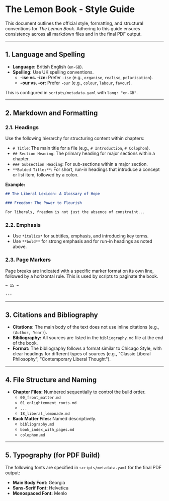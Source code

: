 # The Lemon Book - Style Guide

This document outlines the official style, formatting, and structural conventions for *The Lemon Book*. Adhering to this guide ensures consistency across all markdown files and in the final PDF output.

---

## 1. Language and Spelling

- **Language:** British English (`en-GB`).
- **Spelling:** Use UK spelling conventions.
  - **-ise vs. -ize:** Prefer `-ise` (e.g., `organise`, `realise`, `polarisation`).
  - **-our vs. -or:** Prefer `-our` (e.g., `colour`, `labour`, `favour`).

This is configured in `scripts/metadata.yaml` with `lang: "en-GB"`.

---

## 2. Markdown and Formatting

### 2.1. Headings

Use the following hierarchy for structuring content within chapters:

- `# Title`: The main title for a file (e.g., `# Introduction`, `# Colophon`).
- `## Section Heading`: The primary heading for major sections within a chapter.
- `### Subsection Heading`: For sub-sections within a major section.
- `**Bolded Title:**`: For short, run-in headings that introduce a concept or list item, followed by a colon.

**Example:**
```markdown
## The Liberal Lexicon: A Glossary of Hope

### Freedom: The Power to Flourish

For liberals, freedom is not just the absence of constraint...
```

### 2.2. Emphasis

- Use `*italics*` for subtitles, emphasis, and introducing key terms.
- Use `**bold**` for strong emphasis and for run-in headings as noted above.

### 2.3. Page Markers

Page breaks are indicated with a specific marker format on its own line, followed by a horizontal rule. This is used by scripts to paginate the book.

```markdown
→ 15 ←

---
```

---

## 3. Citations and Bibliography

- **Citations:** The main body of the text does not use inline citations (e.g., `(Author, Year)`).
- **Bibliography:** All sources are listed in the `bibliography.md` file at the end of the book.
- **Format:** The bibliography follows a format similar to Chicago Style, with clear headings for different types of sources (e.g., "Classic Liberal Philosophy", "Contemporary Liberal Thought").

---

## 4. File Structure and Naming

- **Chapter Files:** Numbered sequentially to control the build order.
  - `00_front_matter.md`
  - `01_enlightenment_roots.md`
  - `...`
  - `18_liberal_lemonade.md`
- **Back Matter Files:** Named descriptively.
  - `bibliography.md`
  - `book_index_with_pages.md`
  - `colophon.md`

---

## 5. Typography (for PDF Build)

The following fonts are specified in `scripts/metadata.yaml` for the final PDF output:

- **Main Body Font:** Georgia
- **Sans-Serif Font:** Helvetica
- **Monospaced Font:** Menlo
